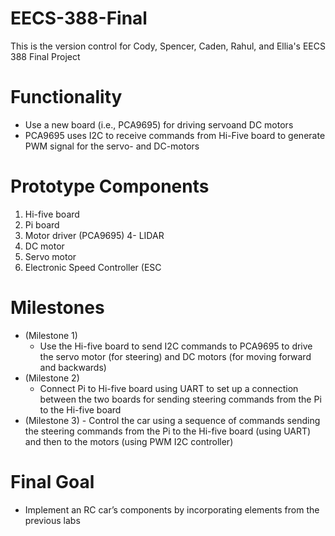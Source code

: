 # EECS-388-Final

This is the version control for Cody, Spencer, Caden, Rahul, and Ellia's EECS 388 Final Project

# Functionality
  
  -  Use a new board (i.e., PCA9695) for driving servoand DC motors
  -  PCA9695 uses I2C to receive commands from Hi-Five board to generate PWM signal for the servo- and DC-motors

# Prototype Components 
  
  1. Hi-five board
  2. Pi board
  3. Motor driver (PCA9695) 4- LIDAR
  4. DC motor
  5. Servo motor
  6. Electronic Speed Controller (ESC

# Milestones
  
  - (Milestone 1)
    - Use the Hi-five board to send I2C commands to PCA9695 to drive the servo motor (for steering) and DC motors (for moving forward and backwards)
  - (Milestone 2)   
    - Connect Pi to Hi-five board using UART to set up a connection between the two boards for sending steering commands from the Pi to the Hi-five board
  -  (Milestone 3)
    - Control the car using a sequence of commands sending the steering commands from the Pi to the Hi-five board (using UART) and then to the motors (using PWM I2C controller) 

# Final Goal 
  
  - Implement an RC car’s components by incorporating elements from the previous labs
